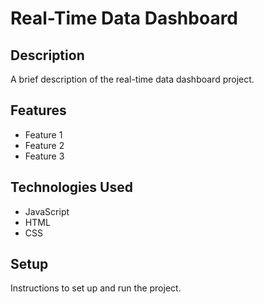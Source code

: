 # Real-Time Data Dashboard

## Description

A brief description of the real-time data dashboard project.

## Features

- Feature 1
- Feature 2
- Feature 3

## Technologies Used

- JavaScript
- HTML
- CSS

## Setup

Instructions to set up and run the project.
